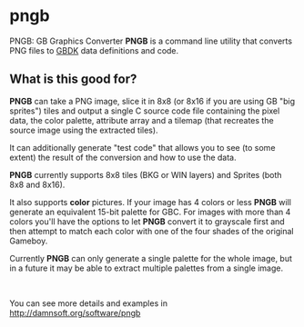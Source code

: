 # pngb
PNGB: GB Graphics Converter
<b>PNGB</b> is a command line utility that converts PNG files to <a href="http://gbdk.sourceforge.net/" target="_blank">GBDK</a> data definitions and code.<br/>

<h2>What is this good for?</h2>
<b>PNGB</b> can take a PNG image, slice it in 8x8 (or 8x16 if you are using GB "big sprites") tiles and output a single C source code file containing the pixel data, the color palette, attribute array and a tilemap (that recreates the source image using the extracted tiles).
<br />
<p>
It can additionally generate "test code" that allows you to see (to some extent) the result of the conversion and how to use the data.
</p>
<p>
<b>PNGB</b> currently supports 8x8 tiles (BKG or WIN layers) and Sprites (both 8x8 and 8x16).
</p>
<p>
It also supports <b>color</b> pictures. If your image has 4 colors or less <b>PNGB</b> will generate an equivalent 15-bit palette for GBC. For images with more than 4 colors you'll have the options to let <b>PNGB</b> convert it to grayscale first and then attempt to match each color with one of the four shades of the original Gameboy.
</p>
<p>
Currently <b>PNGB</b> can only generate a single palette for the whole image, but in a future it may be able to extract multiple palettes from a single image.
</p>
<br/>

You can see more details and examples in <a href="http://damnsoft.org/software/pngb" target="_blank">http://damnsoft.org/software/pngb</a>
